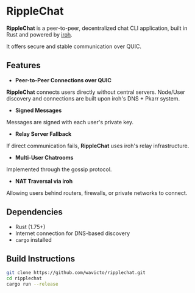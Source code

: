 # RippleChat

**RippleChat** is a peer-to-peer, decentralized chat CLI application, built in Rust and powered by [iroh](https://github.com/n0-computer/iroh). 

It offers secure and stable communication over QUIC. 

## Features

- **Peer-to-Peer Connections over QUIC**

**RippleChat** connects users directly without central servers. Node/User discovery and connections are built upon iroh's DNS + Pkarr system.

- **Signed Messages**

Messages are signed with each user's private key.

- **Relay Server Fallback**

If direct communication fails, **RippleChat** uses iroh's relay infrastructure.

- **Multi-User Chatrooms**

Implemented through the gossip protocol.

- **NAT Traversal via iroh**

Allowing users behind routers, firewalls, or private networks to connect.

## Dependencies

- Rust (1.75+)
- Internet connection for DNS-based discovery
- `cargo` installed

## Build Instructions

```bash
git clone https://github.com/wavicto/ripplechat.git
cd ripplechat
cargo run --release

